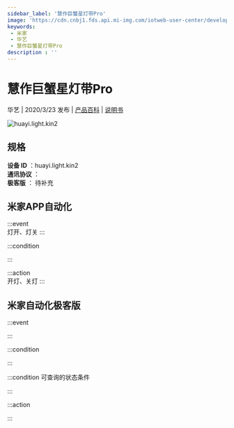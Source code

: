 ```yaml
---
sidebar_label: '慧作巨蟹星灯带Pro'
image: 'https://cdn.cnbj1.fds.api.mi-img.com/iotweb-user-center/developer_16790476545902qXd3VBe.png?GalaxyAccessKeyId=AKVGLQWBOVIRQ3XLEW&Expires=9223372036854775807&Signature=Ve64uzeNeEMO9yW8JS5RlOUa8G8='
keywords: 
 - 米家
 - 华艺
 - 慧作巨蟹星灯带Pro
description : ''
---
```

# 慧作巨蟹星灯带Pro

华艺 | 2020/3/23 发布 | [产品百科](https://home.mi.com/webapp/content/baike/product/index.html?model=huayi.light.kin2/) | [说明书](https://home.mi.com/views/introduction.html?model=huayi.light.kin2&region=cn)

![huayi.light.kin2](https://cdn.cnbj1.fds.api.mi-img.com/iotweb-user-center/developer_16790476545902qXd3VBe.png?GalaxyAccessKeyId=AKVGLQWBOVIRQ3XLEW&Expires=9223372036854775807&Signature=Ve64uzeNeEMO9yW8JS5RlOUa8G8=)

## 规格  
> 
**设备 ID** ：huayi.light.kin2  
**通讯协议** ：  
**极客版**  ： 待补充 


## 米家APP自动化  

:::event  
灯开、灯关
:::

:::condition  

:::

:::action   
开灯、关灯
:::

## 米家自动化极客版  

:::event  

:::

:::condition  

:::

:::condition 可查询的状态条件  

:::

:::action  

:::

        
